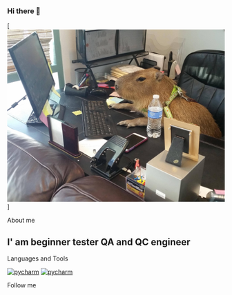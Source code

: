 ### Hi there 👋

[![Header](https://github.com/UIWRTY/UIWRTY/blob/main/assets/1653613466_10-funart-pro-p-krisa-za-kompom-krasivo-foto-10.jpg)]

About me
## I' am beginner tester QA and QC engineer


Languages and Tools

[![pycharm](https://img.shields.io/badge/-Pycharm-C0FF00?style=for-the-badge&logo=pycharm&logoColor=090909)](https://www.jetbrains.com/pycharm/download/#section=windows)
[![pycharm](https://www.google.com/url?sa=i&url=https%3A%2F%2Fwww.pngegg.com%2Fen%2Fsearch%3Fq%3Dpycharm&psig=AOvVaw3vkT4KFxnWyc3MiQf1TaUj&ust=1673724992920000&source=images&cd=vfe&ved=0CBAQjRxqFwoTCLD988-lxfwCFQAAAAAdAAAAABAD)](https://www.jetbrains.com/pycharm/download/#section=windows)




Follow me